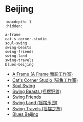 # Beijing

```{toctree}
:maxdepth: 1
:hidden:

a-frame
cat-s-corner-studio
soul-swing
swing-beasts
swing-friends
swing-land
swing-travels
blues-beijing
```

- [A Frame (A Frame 舞蹈工作室)](a-frame.md)
- [Cat's Corner Studio (猫角工作室)](cat-s-corner-studio.md)
- [Soul Swing](soul-swing.md)
- [Swing Beasts (摇摆野兽)](swing-beasts.md)
- [Swing Friends](swing-friends.md)
- [Swing Land (摇摆乐园)](swing-land.md)
- [Swing Travels (摇摆之旅)](swing-travels.md)
- [Blues Beijing](blues-beijing.md)
